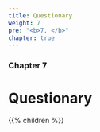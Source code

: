 ```yaml
---
title: Questionary
weight: 7
pre: "<b>7. </b>"
chapter: true
---
```


### Chapter 7

# Questionary
{{% children  %}}